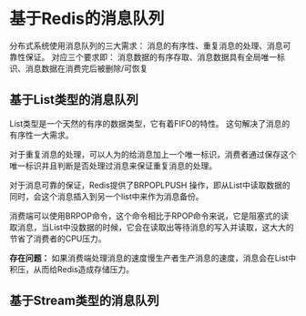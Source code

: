 # 基于Redis的消息队列
分布式系统使用消息队列的三大需求： 消息的有序性、重复消息的处理、消息可靠性保证。
对应三个要求即： 消息数据的有序存取、消息数据具有全局唯一标识、消息数据在消费完后被删除/可恢复

## 基于List类型的消息队列

List类型是一个天然的有序的数据类型，它有着FIFO的特性。 这句解决了消息的有序性一大需求。

对于重复消息的处理，可以人为的给消息加上一个唯一标识，消费者通过保存这个唯一标识并且判断是否处理过消息来保证重复消息的处理。

对于消息可靠的保证，Redis提供了BRPOPLPUSH 操作，即从List中读取数据的同时，会这个消息插入到另一个list中来作为消息备份。

消费端可以使用BRPOP命令，这个命令相比于RPOP命令来说，它是阻塞式的读取消息，当List中没数据的时候，它会在读取出等待消息的写入并读取，这大大的节省了消费者的CPU压力。

**存在问题：**
如果消费端处理消息的速度慢生产者生产消息的速度，消息会在List中积压，从而给Redis造成存储压力。

## 基于Stream类型的消息队列